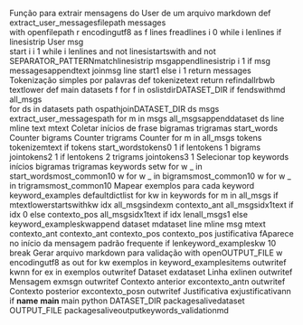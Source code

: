  Função para extrair mensagens do User de um arquivo markdown
def extract_user_messagesfilepath
messages  
with openfilepath r encodingutf8 as f
lines  freadlines
i  0
while i  lenlines
if linesistrip  User
msg  
start  i
i  1
while i  lenlines and not linesistartswith and not SEPARATOR_PATTERNmatchlinesistrip
msgappendlinesistrip
i  1
if msg
messagesappendtext  joinmsg line start1
else
i  1
return messages
 Tokenização simples por palavras
def tokenizetext
return refindallrbwb textlower
def main
datasets  f for f in oslistdirDATASET_DIR if fendswithmd
all_msgs  
for ds in datasets
path  ospathjoinDATASET_DIR ds
msgs  extract_user_messagespath
for m in msgs
all_msgsappenddataset ds line mline text mtext
 Coletar inícios de frase bigramas trigramas
start_words  Counter
bigrams  Counter
trigrams  Counter
for m in all_msgs
tokens  tokenizemtext
if tokens
start_wordstokens0  1
if lentokens  1
bigrams jointokens2  1
if lentokens  2
trigrams jointokens3  1
 Selecionar top keywords inícios bigramas trigramas
keywords  setw for w _ in start_wordsmost_common10 
w for w _ in bigramsmost_common10 
w for w _ in trigramsmost_common10
 Mapear exemplos para cada keyword
keyword_examples  defaultdictlist
for kw in keywords
for m in all_msgs
if mtextlowerstartswithkw
idx  all_msgsindexm
contexto_ant  all_msgsidx1text if idx  0 else 
contexto_pos  all_msgsidx1text if idx  lenall_msgs1 else 
keyword_exampleskwappend
dataset mdataset
line mline
msg mtext
contexto_ant contexto_ant
contexto_pos contexto_pos
justificativa fAparece no início da mensagem padrão frequente
if lenkeyword_exampleskw  10
break
 Gerar arquivo markdown para validação
with openOUTPUT_FILE w encodingutf8 as out
for kw exemplos in keyword_examplesitems
outwritef kwnn
for ex in exemplos
outwritef Dataset exdataset Linha exlinen
outwritef Mensagem exmsgn
outwritef Contexto anterior excontexto_antn
outwritef Contexto posterior excontexto_posn
outwritef Justificativa exjustificativann
if __name__  __main__
main
python
DATASET_DIR  packagesalivedataset
OUTPUT_FILE  packagesaliveoutputkeywords_validationmd